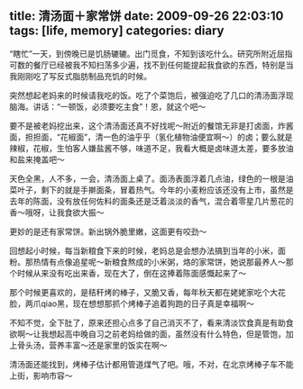 title: 清汤面＋家常饼
date: 2009-09-26 22:03:10
tags: [life, memory] 
categories: diary
---
“瞎忙”一天，到傍晚已是饥肠辘辘。出门觅食，不知到该吃什么。研究所附近屈指可数的餐厅已经被我不知扫荡多少遍，找不到任何能提起我食欲的东西，特别是当我刚刚吃了写反式脂肪制品充饥的时候。

突然想起老妈来的时候请我吃的饭。吃了个菜饱后，被强迫吃了几口的清汤面浮现脑海。讲话：“一顿饭，必须要吃主食”！恩，就这个吧～

要不是被老妈挖出来，这个清汤面还真不好找呢～附近的餐馆无非是打卤面，炸酱面，担担面，“花椒面”，清一色的油乎乎（氢化植物油便宜啊～）的卤；要么就是辣椒，花椒，生怕客人嫌盐酱不够，味道不足，我看大概是卤味道太差，要多放油和盐来掩盖吧～

天色全黑，人不多，一会，清汤面上桌了。面汤表面浮着几点油，绿色的一根是油菜叶子，剩下的就是手擀面条，冒着热气。今年的小麦粉应该还没有上市，虽然是去年的陈面，没有放任何佐料的面条还是泛着淡淡的香气，混合着零星几片葱花的香～哦呀，让我食欲大振～

更妙的是还有家常饼。新出锅外脆里嫩，这面更有咬劲～

回想起小时候，每当新粮食下来的时候，老妈总是会想办法搞到当年的小米，面粉。那热情有点像追星呢～新粮食熬成的小米粥，烙的家常饼，她说那最养人～那个时候从来没有吃出来香，现在大了，倒在这捧着陈面感慨起来了～

那个时候更喜欢的，是秸秆烤的棒子，又脆又香，每年秋天都在姥姥家吃个大花脸，两爪qiao黑，现在想想那抓个烤棒子追着狗跑的日子真是幸福啊～

不知不觉，全下肚了，原来还担心点多了自己消灭不了，看来清淡饮食真是有助食欲啊～让我想起高中晚自习之前老妈给做的面，虽然没有什么特色，但是管饱，加上骨头汤，营养丰富～还是家里的饭实在啊～

清汤面还能找到，烤棒子估计都用管道煤气了吧。哦，不对，在北京烤棒子车不能上街，影响市容～
